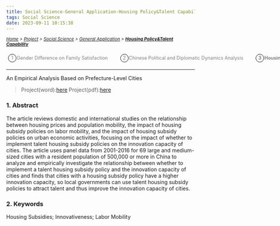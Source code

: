 ```yaml
---
title: Social Science-General Application-Housing Policy&Talent Capability
tags: Social Science
date: 2023-09-11 10:15:38
---
```

<style>
    .image-container {
        display: flex;
        justify-content: space-between; /* 让图片均匀分布在一行中 */
        position: relative;
    }
    .menu-item {
        display: inline-block; /* Ensure elements are horizontally aligned */
        margin-right: 20px;
        position: relative;
        padding: 5px;
        color: grey;
        text-decoration: none;
        font-size: 90%; /* Reduce font size */
    }
    .menu-item:hover {
        font-weight: bold;
        color: grey !important;
    }
    .menu-item::before {
        content: counter(item) " ";
        counter-increment: item;
        border: 1px solid black;
        background-color: transparent;
        border-radius: 50%;
        width: 20px;
        height: 20px;
        display: inline-block;
        text-align: center;
        line-height: 20px;
        margin-right: 1px;
        color: grey;
    }
    .menu-list {
        list-style: none; 
        counter-reset: item;
        padding: 0; /* Remove default padding */
    }
    .menu-list div {
        white-space: nowrap; /* Prevent wrapping of list items */
    }
</style>

*<small>[Home](/About/index.html) > [Project](/tags/Project/index.html) > [Social Science](/2023/09/11/Project/Social-Science/Social-Science/index.html) > [General Application](/2023/09/11/Project/Social-Science/General-Application/Gender-Difference-on-Family-Satisfaction/index.html) > **[Housing Policy&Talent Capability](/2023/09/11/Project/Social-Science/General-Application/Housing-Policy&Talent-Capability/index.html)</small>***

<ol class="menu-list">
    <div>
        <li><a href="/2023/09/11/Project/Social-Science/General-Application/Gender-Difference-on-Family-Satisfaction/index.html" class="menu-item">Gender Difference on Family Satisfaction&nbsp</a><a href="/2023/09/11/Project/Social-Science/General-Application/Chinese-Political-and-Diplomatic-Dynamics-Analysis/index.html" class="menu-item">Chinese Political and Diplomatic Dynamics Analysis&nbsp</a><strong><a href="/2023/09/11/Project/Social-Science/General-Application/Housing-Policy&Talent-Capability/index.html" class="menu-item">Housing Policy&Talent Capability&nbsp</a></strong></li>
    </div>
</ol>


---

An Empirical Analysis Based on Prefecture-Level Cities

> Project(word):[here](/zip/Talent.docx)
> Project(pdf):[here](/zip/Talent.pdf)

### 1. Abstract
The article reviews domestic and international studies on the relationship between housing prices and population mobility, the impact of housing subsidy policies on labor mobility, and the impact of housing subsidy policies on urban economic activities, focusing on the impact of whether to implement talent housing subsidy policies on the innovation capacity of cities. The article uses panel data from 2001-2016 for 69 large and medium-sized cities with a resident population of 500,000 or more in China to analyze and empirically investigate the relationship between whether to implement a talent housing subsidy policy and the innovation capacity of cities and finds that cities with a housing subsidy policy have a higher innovation capacity, so local governments can use talent housing subsidy policies to attract talent and thus improve the innovation capacity of cities.
### 2. Keywords
Housing Subsidies; Innovativeness; Labor Mobility 

